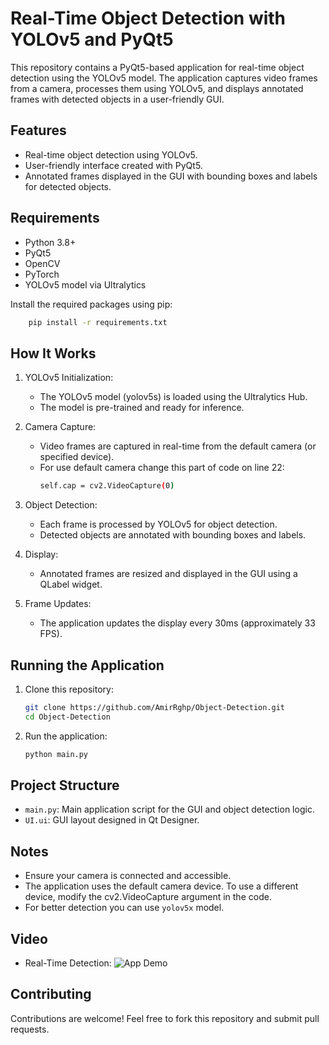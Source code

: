 # Real-Time Object Detection with YOLOv5 and PyQt5

This repository contains a PyQt5-based application for real-time object detection using the YOLOv5 model. The application captures video frames from a camera, processes them using YOLOv5, and displays annotated frames with detected objects in a user-friendly GUI.

## Features

- Real-time object detection using YOLOv5.
- User-friendly interface created with PyQt5.
- Annotated frames displayed in the GUI with bounding boxes and labels for detected objects.

## Requirements

- Python 3.8+
- PyQt5
- OpenCV
- PyTorch
- YOLOv5 model via Ultralytics

Install the required packages using pip:
```bash
    pip install -r requirements.txt 
```

## How It Works
1. YOLOv5 Initialization:
    - The YOLOv5 model (yolov5s) is loaded using the Ultralytics Hub.
    - The model is pre-trained and ready for inference.

2. Camera Capture:
   - Video frames are captured in real-time from the default camera (or specified device).
   - For use default camera change this part of code on line 22:
        ```bash
        self.cap = cv2.VideoCapture(0)
        ```
   
3. Object Detection:
    - Each frame is processed by YOLOv5 for object detection.
    - Detected objects are annotated with bounding boxes and labels.

4. Display:
    - Annotated frames are resized and displayed in the GUI using a QLabel widget.

5. Frame Updates:
    - The application updates the display every 30ms (approximately 33 FPS).

## Running the Application
1. Clone this repository:
   ```bash
   git clone https://github.com/AmirRghp/Object-Detection.git
   cd Object-Detection
   ```
2. Run the application:
   ```bash
   python main.py
   ```
   
## Project Structure
   - `main.py`: Main application script for the GUI and object detection logic.
   - `UI.ui`: GUI layout designed in Qt Designer.

## Notes
   - Ensure your camera is connected and accessible.
   - The application uses the default camera device. To use a different device, modify the cv2.VideoCapture argument in the code.
   - For better detection you can use `yolov5x` model.

## Video
   - Real-Time Detection:
      ![App Demo](screenshots/AppVideo.gif)

## Contributing
Contributions are welcome! Feel free to fork this repository and submit pull requests.
